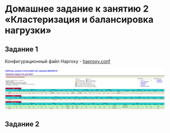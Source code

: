 # Домашнее задание к занятию 2 «Кластеризация и балансировка нагрузки»
## Задание 1
Конфигурационный файл Haproxy - [haproxy.conf](https://github.com/OhotinDY/sflt-02/blob/main/haproxy.cfg)

![haproxy](https://github.com/OhotinDY/sflt-02/blob/main/haproxy.png)
## Задание 2
